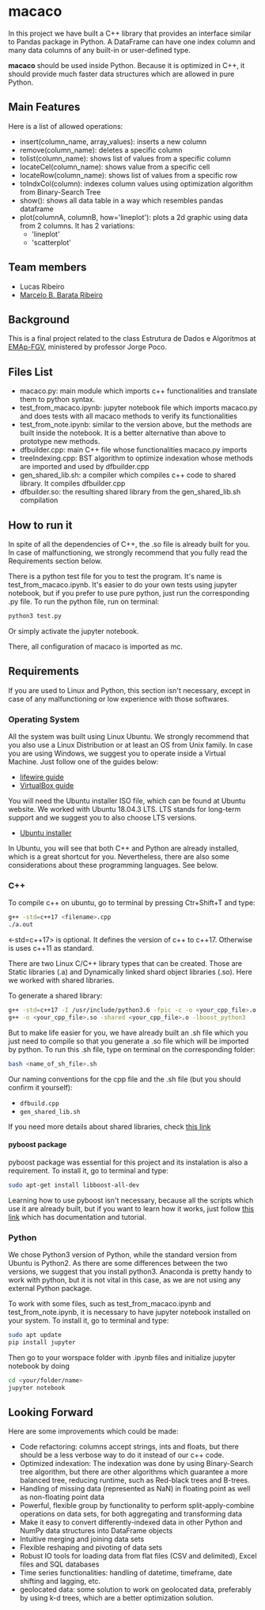 # macaco
In this project we have built a C++ library that provides an interface similar to Pandas package in Python.
A DataFrame can have one index column and many data columns of any built-in or user-defined type.

**macaco** should be used inside Python. Because it is  optimized in C++, it should provide much faster data
structures which are allowed in pure Python. 

## Main Features
Here is a list of allowed operations:
* insert(column_name, array_values): inserts a new column
* remove(column_name): deletes a specific column
* tolist(column_name): shows list of values from a specific column
* locateCel(column_name): shows value from a specific cell
* locateRow(column_name): shows list of values from a specific row
* toIndxCol(column): indexes column values using optimization algorithm from Binary-Search Tree
* show(): shows all data table in a way which resembles pandas dataframe
* plot(columnA, columnB, how='lineplot'):  plots a 2d graphic using data from 2 columns. It has 2 variations:
    * 'lineplot'
    * 'scatterplot'

## Team members
* Lucas Ribeiro
* [Marcelo B. Barata Ribeiro](https://www.linkedin.com/in/marcelo-barata-ribeiro-213b8733/)

## Background
This is a final project related to the class Estrutura de Dados e Algoritmos at [EMAp-FGV](https://emap.fgv.br), ministered by professor Jorge Poco.

## Files List
* macaco.py: main module which imports c++ functionalities and translate them to python syntax. 
* test_from_macaco.ipynb: jupyter notebook file which imports macaco.py and does tests with all macaco methods to verify its functionalities
* test_from_note.ipynb: similar to the version above, but the methods are built inside the notebook. It is a better alternative than above to prototype new methods.
* dfbuilder.cpp: main C++ file whose functionalities macaco.py imports
* treeIndexing.cpp: BST algorithm to optimize indexation whose methods are imported and used by dfbuilder.cpp
* gen_shared_lib.sh: a compiler which compiles c++ code to shared library. It compiles dfbuilder.cpp
* dfbuilder.so: the resulting shared library from the gen_shared_lib.sh compilation

## How to run it
In spite of all the dependencies of C++, the .so file is already built for you. In case of malfunctioning, we strongly recommend that you fully read the Requirements section below.

There is a python test file for you to test the program. It's name is test_from_macaco.ipynb. It's easier to do your own tests using jupyter notebook, but if you prefer to use pure python, just run the corresponding .py file. 
To run the python file, run on terminal:
```sh
python3 test.py
```
Or simply activate the jupyter notebook.

There, all configuration of macaco is imported as mc.

## Requirements
If you are used to Linux and Python, this section isn't necessary, except in case of any malfunctioning or low experience with those softwares.

### Operating System
All the system was built using Linux Ubuntu. We strongly recommend that you also use a Linux Distribution or at least an OS from Unix family. In case you are using Windows, we suggest you to operate inside a Virtual Machine. Just follow one of the guides below:
* [lifewire guide](https://www.lifewire.com/run-ubuntu-within-windows-virtualbox-2202098)
* [VirtualBox guide](https://www.virtualbox.org/manual/ch01.html)

You will need the Ubuntu installer ISO file, which can be found at Ubuntu website. We worked with Ubuntu 18.04.3 LTS. LTS stands for long-term support and we suggest you to also choose LTS versions.
* [Ubuntu installer](https://ubuntu.com/download/desktop)

In Ubuntu, you will see that both C++ and Python are already installed, which is a great shortcut for you. Nevertheless, there are also some considerations about these programming languages. See below.

### C++

<!-- For C++ programming language, here are packages which are necessary for the program to run correctly:
* cppimport==18.11.8
* Mako==1.1.0
* MarkupSafe==1.1.1
* pybind11==2.3.0 -->

To compile c++ on ubuntu, go to terminal by pressing Ctr+Shift+T and type:
```sh
g++ -std=c++17 <filename>.cpp
./a.out
```
<-std=c++17> is optional. It defines the version of c++ to c++17. Otherwise is uses c++11 as standard.

There are two Linux C/C++ library types that can be created. Those are Static libraries (.a) and Dynamically linked shard object libraries (.so). Here we worked with shared libraries.

To generate a shared library:
```sh
g++ -std=c++17 -I /usr/include/python3.6 -fpic -c -o <your_cpp_file>.o <your_cpp_file>.cpp
g++ -o <your_cpp_file>.so -shared <your_cpp_file>.o -lboost_python3
```

But to make life easier for you, we have already built an .sh file which you just need to compile so that you generate a .so file which will be imported by python. To run this .sh file, type on terminal on the corresponding folder:
```sh
bash <name_of_sh_file>.sh
```
Our naming conventions for the cpp file and the .sh file (but you should confirm it yourself):
* `dfbuild.cpp`
* `gen_shared_lib.sh`

If you need more details about shared libraries, check [this link](https://helloacm.com/calling-c-shared-library-from-python-code-linux-version/)

#### pyboost package
pyboost package was essential for this project and its instalation is also a requirement.
To install it, go to terminal and type:
```sh
sudo apt-get install libboost-all-dev
```
Learning how to use pyboost isn't necessary, because all the scripts which use it are already built, but if you want to learn how it works, just follow [this link](https://www.boost.org/doc/libs/1_68_0/libs/python/doc/html/tutorial/index.html#tutorial.quickstart) which has documentation and tutorial.


### Python
We chose Python3 version of Python, while the standard version from Ubuntu is Python2. As there are some differences between the two versions, we suggest that you install python3. Anaconda is pretty handy to work with python, but it is not vital in this case, as we are not using any external Python package.

To work with some files, such as test_from_macaco.ipynb and  test_from_note.ipynb, it is necessary to have jupyter notebook installed on your system. To install it, go to terminal and type:
```sh
sudo apt update
pip install jupyter
```
Then go to your worspace folder with .ipynb files  and initialize jupyter notebook by doing
```sh
cd <your/folder/name>
jupyter notebook
```

## Looking Forward
Here are some improvements which could be made:
* Code refactoring: columns accept strings, ints and floats, but there should be a less verbose way to do it instead of our c++ code.
* Optimized indexation: The indexation was done by using Binary-Search tree algorithm, but there are other algorithms which guarantee a more balanced tree, reducing runtime, such as Red-black trees and B-trees. 
* Handling of missing data (represented as NaN) in floating point as well as non-floating point data
* Powerful, flexible group by functionality to perform split-apply-combine operations on data sets, for both aggregating and transforming data
* Make it easy to convert differently-indexed data in other Python and NumPy data structures into DataFrame objects
* Intuitive merging and joining data sets
* Flexible reshaping and pivoting of data sets
* Robust IO tools for loading data from flat files (CSV and delimited), Excel files and SQL databases
* Time series functionalities: handling of datetime, timeframe, date shifting and lagging, etc.
* geolocated data: some solution to work on geolocated data, preferably by using k-d trees, which are a better optimization solution.